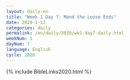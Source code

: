 ```yaml
---
layout: daily-en
title: "Week 1 Day 7: Mend the Loose Ends"
date: 2020-1-12 
categories: daily
permalink: /en/daily/2020/wk1-day7-daily.html
weekNum: 1
dayNum: 7
language: English
cycle: 2020
---
```


{% include BibleLinks2020.html %} 
